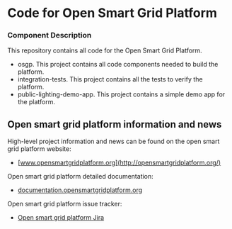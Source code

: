 # Code for Open Smart Grid Platform

### Component Description

This repository contains all code for the Open Smart Grid Platform.

- osgp. This project contains all code components needed to build the platform.
- integration-tests. This project contains all the tests to verify the platform.
- public-lighting-demo-app. This project contains a simple demo app for the platform.


## Open smart grid platform information and news

High-level project information and news can be found on the open smart grid platform website: 
* [www.opensmartgridplatform.org](http://opensmartgridplatform.org/)

Open smart grid platform detailed documentation:
* [documentation.opensmartgridplatform.org](http://documentation.opensmartgridplatform.org/)

Open smart grid platform issue tracker:
* [Open smart grid platform Jira](https://smartsocietyservices.atlassian.net/projects/OC/issues/)
